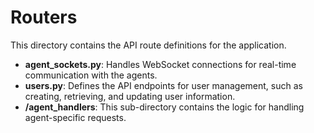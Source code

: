 # Routers

This directory contains the API route definitions for the application.

- **agent_sockets.py**: Handles WebSocket connections for real-time communication with the agents.
- **users.py**: Defines the API endpoints for user management, such as creating, retrieving, and updating user information.
- **/agent_handlers**: This sub-directory contains the logic for handling agent-specific requests.